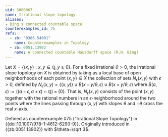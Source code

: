 ```yaml
---
uid: S000067
name: Irrational slope topology
aliases:
- Bing's connected countable space
counterexamples_id: 75
refs:
  - zb: "0386.54001" 
    name: Counterexamples in Topology
  - zb: 0051.13902
    name: A connected countable Hausdorff space (R.H. Bing)
---
```


Let $X = \{(x,y) : x,y \in \mathbb{Q}, y \geq 0\}$. For a fixed irrational $\theta>0$, the irrational slope topology on $X$ is obtained by taking as a local base of open neighborhoods of each point $(x,y)\in X$ the collection of sets $N_\epsilon(x,y)$ with $\epsilon>0$,
defined by $N_\epsilon(x,y) = \{(x,y)\} \cup B(x - y/\theta, \epsilon) \cup B(x + y/\theta, \epsilon)$ where $B(a, \epsilon):=((a-\epsilon,a+\epsilon)\cap\mathbb Q)\times\{0\}$.  That is, $N_\epsilon(x,y)$ consists of the point $(x,y)$ together with the rational numbers in an $\epsilon$-neighborhood around the two points where the lines passing through $(x,y)$ with slopes $\theta$ and $-\theta$ cross the real $x$-axis.

Defined as counterexample #75 ("Irrational Slope Topology")
in {{doi:10.1007/978-1-4612-6290-9}}. Originally introduced in {{zb:0051.13902}} with $\theta=\sqrt 3$.
